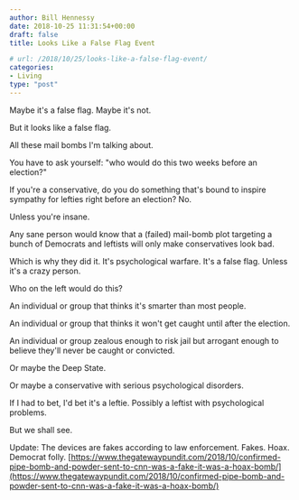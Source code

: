 ```yaml
---
author: Bill Hennessy
date: 2018-10-25 11:31:54+00:00
draft: false
title: Looks Like a False Flag Event

# url: /2018/10/25/looks-like-a-false-flag-event/
categories:
- Living
type: "post"
---
```





Maybe it's a false flag. Maybe it's not. 






But it looks like a false flag.






All these mail bombs I'm talking about. 






You have to ask yourself: "who would do this two weeks before an election?"






If you're a conservative, do you do something that's bound to inspire sympathy for lefties right before an election? No.






Unless you're insane. 






Any sane person would know that a (failed) mail-bomb plot targeting a bunch of Democrats and leftists will only make conservatives look bad. 






Which is why they did it. It's psychological warfare. It's a false flag. Unless it's a crazy person. 






Who on the left would do this?






An individual or group that thinks it's smarter than most people. 






An individual or group that thinks it won't get caught until after the election.






An individual or group zealous enough to risk jail but arrogant enough to believe they'll never be caught or convicted. 






Or maybe the Deep State. 






Or maybe a conservative with serious psychological disorders. 






If I had to bet, I'd bet it's a leftie. Possibly a leftist with psychological problems. 






But we shall see. 







Update: The devices are fakes according to law enforcement. Fakes. Hoax. Democrat folly. [https://www.thegatewaypundit.com/2018/10/confirmed-pipe-bomb-and-powder-sent-to-cnn-was-a-fake-it-was-a-hoax-bomb/](https://www.thegatewaypundit.com/2018/10/confirmed-pipe-bomb-and-powder-sent-to-cnn-was-a-fake-it-was-a-hoax-bomb/)



